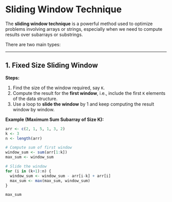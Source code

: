 # Sliding Window Technique

The **sliding window technique** is a powerful method used to optimize problems involving arrays or strings, especially when we need to compute results over subarrays or substrings.

There are two main types:

---

## 1. Fixed Size Sliding Window

**Steps:**

1. Find the size of the window required, say `K`.  
2. Compute the result for the **first window**, i.e., include the first `K` elements of the data structure.  
3. Use a loop to **slide the window** by 1 and keep computing the result window by window.

**Example (Maximum Sum Subarray of Size K):**

```r
arr <- c(2, 1, 5, 1, 3, 2)
k <- 3
n <- length(arr)

# Compute sum of first window
window_sum <- sum(arr[1:k])
max_sum <- window_sum

# Slide the window
for (i in (k+1):n) {
  window_sum <- window_sum - arr[i-k] + arr[i]
  max_sum <- max(max_sum, window_sum)
}

max_sum
